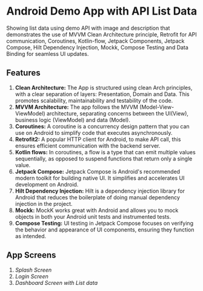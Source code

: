 
# Android Demo App with API List Data

Showing list data using demo API with image and description that demonstrates the use of MVVM Clean Architecture principle, Retrofit for API communication, Coroutines, Kotlin-flow, Jetpack Components, Jetpack Compose, Hilt Dependency Injection, Mockk, Compose Testing and Data Binding for seamless UI updates.

## Features

1. **Clean Architecture:** The App is structured using clean Arch principles, with a clear separation of layers: Presentation, Domain and Data. This promotes scalability, maintainability and testability of the code.
2. **MVVM Architecture:** The app follows the MVVM (Model-View-ViewModel) architecture, separating concerns between the UI(View), business logic (ViewModel) and data (Model).
3. **Coroutines:** A coroutine is a concurrency design pattern that you can use on Android to simplify code that executes asynchronously.
4. **Retrofit2:** A popular HTTP client for Android, to make API call, this ensures efficient communication with the backend server.
5. **Kotlin flows:** In coroutines, a flow is a type that can emit multiple values sequentially, as opposed to suspend functions that return only a single value.
6. **Jetpack Compose:** Jetpack Compose is Android's recommended modern toolkit for building native UI. It simplifies and accelerates UI development on Android.
7. **Hilt Dependency Injection:** Hilt is a dependency injection library for Android that reduces the boilerplate of doing manual dependency injection in the project.
8. **Mockk:** MockK works great with Android and allows you to mock objects in both your Android unit tests and instrumented tests.
9. **Compose Testing:** UI testing in Jetpack Compose focuses on verifying the behavior and appearance of UI components, ensuring they function as intended.

## App Screens

1. *Splash Screen*
2. *Login Screen*
3. *Dashboard Screen with List data*




